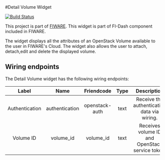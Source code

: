 #Detail Volume Widget

[![Build Status](https://build.conwet.fi.upm.es/jenkins/view/FI-Dash/job/Widget%20Detail%20Volume/badge/icon)](https://build.conwet.fi.upm.es/jenkins/view/FI-Dash/job/Widget%20Detail%20Volume)

This project is part of [FIWARE](https://www.fiware.org/). This widget is part of FI-Dash component included in FIWARE.

The widget displays all the attributes of an OpenStack Volume available to the user in FIWARE's Cloud. The widget also allows the user to attach, detach,edit and delete the displayed volume.


## Wiring endpoints

The Detail Volume widget has the following wiring endpoints:

|Label|Name|Friendcode|Type|Description|
|:--:|:--:|:--:|:--:|:--:|
|Authentication|authentication|openstack-auth|text|Receive the authentication data via wiring.|
|Volume ID|volume_id|volume_id|text|Receives volume ID and OpenStack service token.|
